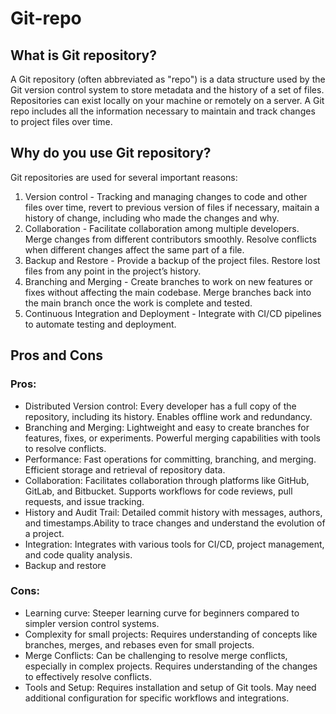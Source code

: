 # Git-repo
## What is Git repository?

A Git repository (often abbreviated as "repo") is a data structure used by the Git version control system to store metadata and the history of a set of files. 
Repositories can exist locally on your machine or remotely on a server. 
A Git repo includes all the information necessary to maintain and track changes to project files over time.

## Why do you use Git repository?

Git repositories are used for several important reasons:

1. Version control - Tracking and managing changes to code and other files over time, revert to previous version of files if necessary, maitain a history of change, including who made the changes and why.
2. Collaboration - Facilitate collaboration among multiple developers. Merge changes from different contributors smoothly. Resolve conflicts when different changes affect the same part of a file.
3. Backup and Restore - Provide a backup of the project files. Restore lost files from any point in the project’s history.
4. Branching and Merging - Create branches to work on new features or fixes without affecting the main codebase. Merge branches back into the main branch once the work is complete and tested.
5. Continuous Integration and Deployment - Integrate with CI/CD pipelines to automate testing and deployment.

## Pros and Cons
### Pros:

- Distributed Version control: Every developer has a full copy of the repository, including its history. Enables offline work and redundancy.
- Branching and Merging: Lightweight and easy to create branches for features, fixes, or experiments. Powerful merging capabilities with tools to resolve conflicts.
- Performance: Fast operations for committing, branching, and merging.
Efficient storage and retrieval of repository data.
- Collaboration: Facilitates collaboration through platforms like GitHub, GitLab, and Bitbucket. Supports workflows for code reviews, pull requests, and issue tracking.
- History and Audit Trail:  Detailed commit history with messages, authors, and timestamps.Ability to trace changes and understand the evolution of a project.
- Integration: Integrates with various tools for CI/CD, project management, and code quality analysis.
- Backup and restore
  
### Cons:

- Learning curve: Steeper learning curve for beginners compared to simpler version control systems.
- Complexity for small projects: Requires understanding of concepts like branches, merges, and rebases even for small projects.
- Merge Conflicts: Can be challenging to resolve merge conflicts, especially in complex projects. Requires understanding of the changes to effectively resolve conflicts.
- Tools and Setup: Requires installation and setup of Git tools. May need additional configuration for specific workflows and integrations.
